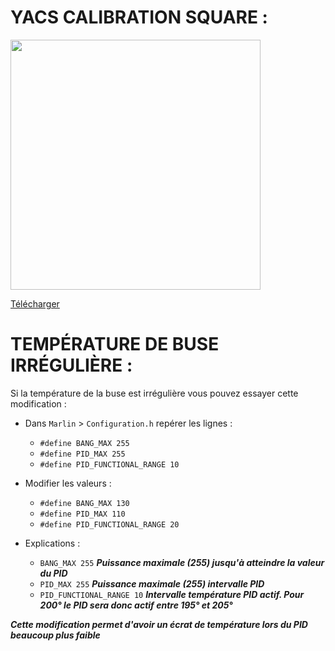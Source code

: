 # YACS CALIBRATION SQUARE :

<img src="https://user-images.githubusercontent.com/62854582/168472875-693bbd2a-6275-4b8e-b10d-9df140a27f79.png" width="400">

[Télécharger](https://www.thingiverse.com/thing:2563185)



# TEMPÉRATURE DE BUSE IRRÉGULIÈRE :

Si la température de la buse est irrégulière vous pouvez essayer cette modification :

- Dans `Marlin` > `Configuration.h` repérer les lignes :

  - `#define BANG_MAX 255` 
  - `#define PID_MAX 255` 
  - `#define PID_FUNCTIONAL_RANGE 10`

- Modifier les valeurs :

  - `#define BANG_MAX 130`  
  - `#define PID_MAX 110`  
  - `#define PID_FUNCTIONAL_RANGE 20` 

- Explications : 

  - `BANG_MAX 255`              ***Puissance maximale (255) jusqu'à atteindre la valeur du PID***
  - `PID_MAX 255`               ***Puissance maximale (255) intervalle PID***
  - `PID_FUNCTIONAL_RANGE 10`   ***Intervalle température PID actif. Pour 200° le PID sera donc actif entre 195° et 205°***


***Cette modification permet d'avoir un écrat de température lors du PID beaucoup plus faible***
